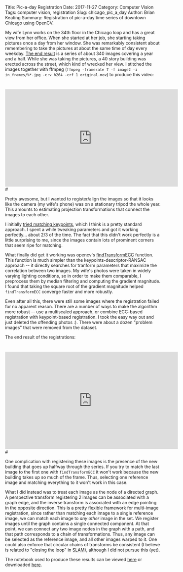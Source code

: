 Title: Pic-a-day Registration
Date: 2017-11-27
Category: Computer Vision
Tags: computer vision, registration
Slug: chicago_pic_a_day
Author: Brian Keating
Summary: Registration of pic-a-day time series of downtown Chicago using OpenCV.

My wife Lynn works on the 34th floor in the Chicago loop and has a great view from her office. When she started at her job, she starting taking pictures once a day from her window. She was remarkably consistent about remembering to take the pictures at about the same time of day every weekday. [The end result](https://drive.google.com/open?id=1YcygCgwlZiqAN92JWHnMMVColle5b5Wz) is a series of about 340 images covering a year and a half. While she was taking the pictures, a 40 story building was erected across the street, which kind of wrecked her view. I stitched the images together with ffmpeg (`ffmpeg -framerate 7 -f image2 -i in_frames/%*.jpg -c:v h264 -crf 1 original.mov`) to produce this video:

#
<iframe width="560" height="315" src="https://www.youtube.com/embed/YJgCCjt5hog?rel=0" frameborder="0" gesture="media" allowfullscreen></iframe>
#

Pretty awesome, but I wanted to register/align the images so that it looks like the camera (my wife's phone) was on a stationary tripod the whole year. This amounts to estimating projection transformations that connect the images to each other. 

I initially [tried matching keypoints](https://docs.opencv.org/3.0-beta/doc/py_tutorials/py_feature2d/py_feature_homography/py_feature_homography.html#py-feature-homography), which I think is a pretty standard approach. I spent a while tweaking parameters and got it working perfectly... about 2/3 of the time. The fact that this didn't work perfectly is a little surprising to me, since the images contain lots of prominent corners that seem ripe for matching.

What finally did get it working was opencv's [findTransformECC](https://docs.opencv.org/3.0-beta/modules/video/doc/motion_analysis_and_object_tracking.html#findtransformecc) function. This function is much simpler than the keypoints-descriptor-RANSAC approach -- it directly searches for tranform parameters that maximize the correlation between two images. My wife's photos were taken in widely varying lighting conditions, so in order to make them comparable, I preprocess them by median filtering and computing the gradient magnitude. I found that taking the square root of the gradient magnitude helped `findTransformECC` converge faster and more robustly.

Even after all this, there were still some images where the registration failed for no apparent reason. There are a number of ways to make the algorithm more robust -- use a multiscaled approach, or combine ECC-based registration with keypoint-based registration. I took the easy way out and just deleted the offending photos :). There were about a dozen "problem images" that were removed from the dataset. 

The end result of the registrations:

#
<iframe width="560" height="315" src="https://www.youtube.com/embed/O9Pr8s3eLWg?rel=0" frameborder="0" gesture="media" allowfullscreen></iframe>
#

One complication with registering these images is the presence of the new building that goes up halfway through the series. If you try to match the last image to the first one with `findTransformECC` it won't work because the new building takes up so much of the frame. Thus, selecting one reference image and matching everything to it won't work in this case.

What I did instead was to treat each image as the node of a directed graph. A perspective transform registering 2 images can be associated with a graph edge, and the inverse transform is associated with an edge pointing in the opposite direction.  This is a pretty flexible framework for multi-image registration, since rather than matching each image to a single reference image, we can match each image to *any other* image in the set. We register images until the graph contains a single connected component. At that point, we can connect any two image nodes in the graph with a path, and that path corresponds to a chain of transformations. Thus, any image can be selected as the reference image, and all other images warped to it. One could also enforce that circular chains of transforms be consistent (I believe is related to "closing the loop" in [SLAM](http://robots.stanford.edu/papers/thrun.graphslam.pdf)), although I did not pursue this (yet).

The notebook used to produce these results can be viewed [here]({filename}/notebooks/RegisterImages.html) or downloaded [here]({filename}/notebooks/RegisterImages.ipynb).
